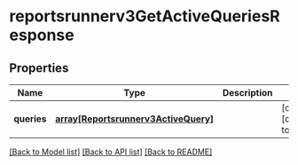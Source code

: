 # reportsrunnerv3GetActiveQueriesResponse

## Properties
Name | Type | Description | Notes
------------ | ------------- | ------------- | -------------
**queries** | [**array[Reportsrunnerv3ActiveQuery]**](Reportsrunnerv3ActiveQuery.md) |  | [optional] [default to null]

[[Back to Model list]](../README.md#documentation-for-models) [[Back to API list]](../README.md#documentation-for-api-endpoints) [[Back to README]](../README.md)


